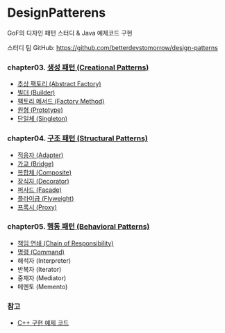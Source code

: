 # DesignPatterens
GoF의 디자인 패턴 스터디 & Java 예제코드 구현

스터디 팀 GitHub: https://github.com/betterdevstomorrow/design-patterns

### chapter03. [생성 패턴 (Creational Patterns)](https://github.com/Hyunhoo-Kwon/DesignPatterens/tree/master/src/main/java/chapter03)
 - [추상 팩토리 (Abstract Factory)](https://github.com/Hyunhoo-Kwon/DesignPatterens/tree/master/src/main/java/chapter03/abstractfactory)
 - [빌더 (Builder)](https://github.com/Hyunhoo-Kwon/DesignPatterens/tree/master/src/main/java/chapter03/builder)
 - [팩토리 메서드 (Factory Method)](https://github.com/Hyunhoo-Kwon/DesignPatterens/tree/master/src/main/java/chapter03/factorymethod)
 - [원형 (Prototype)](https://github.com/Hyunhoo-Kwon/DesignPatterens/tree/master/src/main/java/chapter03/prototype)
 - [단일체 (Singleton)](https://github.com/Hyunhoo-Kwon/DesignPatterens/tree/master/src/main/java/chapter03/singleton)

### chapter04. [구조 패턴 (Structural Patterns)](https://github.com/Hyunhoo-Kwon/DesignPatterens/tree/master/src/main/java/chapter04)
- [적응자 (Adapter)](https://github.com/Hyunhoo-Kwon/DesignPatterens/tree/master/src/main/java/chapter04/adapter)
- [가교 (Bridge)](https://github.com/Hyunhoo-Kwon/DesignPatterens/tree/master/src/main/java/chapter04/bridge)
- [복합체 (Composite)](https://github.com/Hyunhoo-Kwon/DesignPatterens/tree/master/src/main/java/chapter04/composite)
- [장식자 (Decorator)](https://github.com/Hyunhoo-Kwon/DesignPatterens/tree/master/src/main/java/chapter04/decorator)
- [퍼사드 (Facade)](https://github.com/Hyunhoo-Kwon/DesignPatterens/tree/master/src/main/java/chapter04/facade)
- [플라이급 (Flyweight)](https://github.com/Hyunhoo-Kwon/DesignPatterens/tree/master/src/main/java/chapter04/flyweight)
- [프록시 (Proxy)](https://github.com/Hyunhoo-Kwon/DesignPatterens/tree/master/src/main/java/chapter04/proxy)

### chapter05. [행동 패턴 (Behavioral Patterns)](https://github.com/Hyunhoo-Kwon/DesignPatterens/tree/master/src/main/java/chapter05)
- [책임 연쇄 (Chain of Responsibility)](https://github.com/Hyunhoo-Kwon/DesignPatterens/tree/master/src/main/java/chapter05/chain)
- [명령 (Command)](https://github.com/Hyunhoo-Kwon/DesignPatterens/tree/master/src/main/java/chapter05/command)
- 해석자 (Interpreter)
- 반복자 (Iterator)
- 중재자 (Mediator)
- 메멘토 (Memento)

### 참고
- [C++ 구현 예제 코드](https://github.com/BartVandewoestyne/Design-Patterns-GoF)
